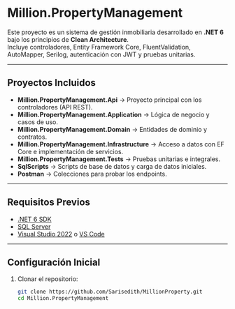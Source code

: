 # Million.PropertyManagement

Este proyecto es un sistema de gestión inmobiliaria desarrollado en **.NET 6** bajo los principios de **Clean Architecture**.  
Incluye controladores, Entity Framework Core, FluentValidation, AutoMapper, Serilog, autenticación con JWT y pruebas unitarias.

---

## Proyectos Incluidos

- **Million.PropertyManagement.Api** → Proyecto principal con los controladores (API REST).
- **Million.PropertyManagement.Application** → Lógica de negocio y casos de uso.
- **Million.PropertyManagement.Domain** → Entidades de dominio y contratos.
- **Million.PropertyManagement.Infrastructure** → Acceso a datos con EF Core e implementación de servicios.
- **Million.PropertyManagement.Tests** → Pruebas unitarias e integrales.
- **SqlScripts** → Scripts de base de datos y carga de datos iniciales.
- **Postman** → Colecciones para probar los endpoints.

---

## Requisitos Previos

- [.NET 6 SDK](https://dotnet.microsoft.com/en-us/download/dotnet/6.0)
- [SQL Server](https://www.microsoft.com/es-es/sql-server/sql-server-downloads)  
- [Visual Studio 2022](https://visualstudio.microsoft.com/es/vs/) o [VS Code](https://code.visualstudio.com/)

---

## Configuración Inicial

1. Clonar el repositorio:

   ```bash
   git clone https://github.com/Sarisedith/MillionProperty.git
   cd Million.PropertyManagement
